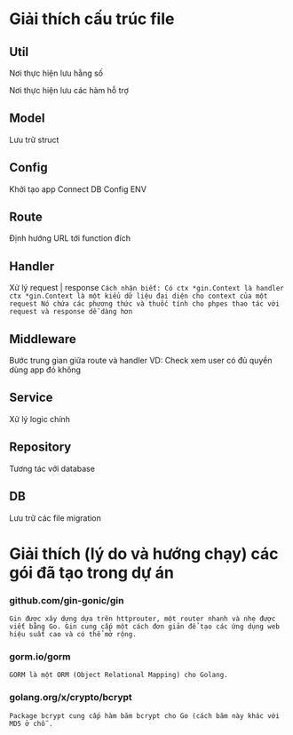 
# Giải thích cấu trúc file
## Util
Nơi thực hiện lưu hằng số

Nơi thực hiện lưu các hàm hỗ trợ

## Model
Lưu trữ struct

## Config
Khởi tạo app
Connect DB
Config ENV

## Route
Định hướng URL tới function đích

## Handler
Xử lý request | response
`
Cách nhận biết: Có ctx *gin.Context là handler
ctx *gin.Context là một kiểu dữ liệu đại diện cho context của một request
Nó chứa các phương thức và thuốc tính cho phpes thao tác với request và response dễ dàng hơn
`


## Middleware
Bước trung gian giữa route và handler
VD: Check xem user có đủ quyền dùng app đó không

## Service
Xử lý logic chính

## Repository
Tương tác với database

## DB
Lưu trữ các file migration

# Giải thích (lý do và hướng chạy) các gói đã tạo trong dự án
### github.com/gin-gonic/gin
`
Gin được xây dựng dựa trên httprouter, một router nhanh và nhẹ được viết bằng Go.
Gin cung cấp một cách đơn giản để tạo các ứng dụng web hiệu suất cao và có thể mở rộng.
`

### gorm.io/gorm
`
GORM là một ORM (Object Relational Mapping) cho Golang.
`

### golang.org/x/crypto/bcrypt
`
Package bcrypt cung cấp hàm băm bcrypt cho Go (cách băm này khác
với MD5 ở chỗ .
`